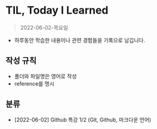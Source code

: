 # TIL, Today I Learned
> 2022-06-02-목요일

- 하루동안 학습한 내용이나 관련 경험들을 기록으로 남깁니다.

## 작성 규칙
- 폴더와 파일명은 영어로 작성
- reference를 명시

## 분류
- [2022-06-02] Github 특강 1/2 (Git, Github, 마크다운 언어) 